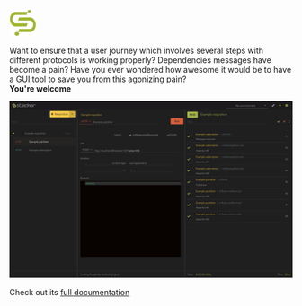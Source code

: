 <img src="build/icons/48x48.png" width="48" height="auto">

Want to ensure that a user journey which involves several steps with different protocols is working properly?
Dependencies messages have become a pain?
Have you ever wondered how awesome it would be to have a GUI tool to save you from this agonizing pain?  
**You're welcome**

![screenshot-1](docs/screenshot-1.png)

Check out its [full documentation](https://enqueuer-land.github.io/stacker)
